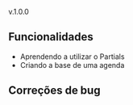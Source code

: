 v.1.0.0
## Funcionalidades
* Aprendendo a utilizar o Partials
* Criando a base de uma agenda

## Correções de bug


